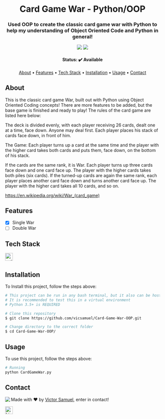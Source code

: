 <h1 align="center">
	Card Game War - Python/OOP
</h1>

<h3 align="center">
	Used OOP to create the classic card game war with Python to help my understanding of Object Oriented Code and Python in general!
</h3>

<p align="center">
	<img src="https://img.shields.io/badge/PRs-welcome-brightgreen.svg?style=flat-square"/>
	<img src="https://img.shields.io/github/languages/count/vicsamuel/Card-Game-War-OOP?color=green"/>
</p>

<h4 align="center">
	Status: ✔️ Available
</h4>

<p align="center">
	<a href="#about">About</a> •
	<a href="#features">Features</a> •
	<a href="#tech-stack">Tech Stack</a> •
	<a href="#installation">Installation</a> •
	<a href="#usage">Usage</a> • 
	<a href="#contact">Contact</a> 
</p>

## About
This is the classic card game War, built out with Python using Object Oriented Coding concepts! There are more features to be added, but the base game is finished and ready to play! The rules of the card game are listed here below: 

The deck is divided evenly, with each player receiving 26 cards, dealt one at a time,
face down. Anyone may deal first. Each player places his stack of cards face down,
in front of him.

The Game:
Each player turns up a card at the same time and the player with the higher card
takes both cards and puts them, face down, on the bottom of his stack.

If the cards are the same rank, it is War. Each player turns up three cards face
down and one card face up. The player with the higher cards takes both piles
(six cards). If the turned-up cards are again the same rank, each player places
another card face down and turns another card face up. The player with the
higher card takes all 10 cards, and so on.

https://en.wikipedia.org/wiki/War_(card_game)

## Features
* [x] Single War
* [ ] Double War

## Tech Stack
<img src="https://img.shields.io/badge/Python-05122A?style=flat&logo=python" alt="python Badge" height="25">&nbsp;

## Installation
To Install this project, follow the steps above:
```bash
# This project can be run in any bash terminal, but it also can be hosted live as is on services like PythonAnywhere
# It is recommended to test this in a virtual environment
# Python 3.5+ is REQUIRED

# Clone this repository
$ git clone https://github.com/vicsamuel/Card-Game-War-OOP.git

# Change directory to the correct folder
$ cd Card-Game-War-OOP/
```

## Usage
To use this project, follow the steps above:
```bash
# Running
python CardGameWar.py
```

## Contact
<img align="left" src="https://avatars.githubusercontent.com/vicsamuel?size=100">

Made with ❤️ by [Victor Samuel](https://github.com/vicsamuel), enter in contact!

<a href="https://www.linkedin.com/in/v1c" target="_blank"><img src="https://img.shields.io/badge/v1c-0077B5?style=flat&logo=linkedin&logoColor=white" alt="LinkedIn Badge" height="25"></a>&nbsp;

<br clear="left"/>
